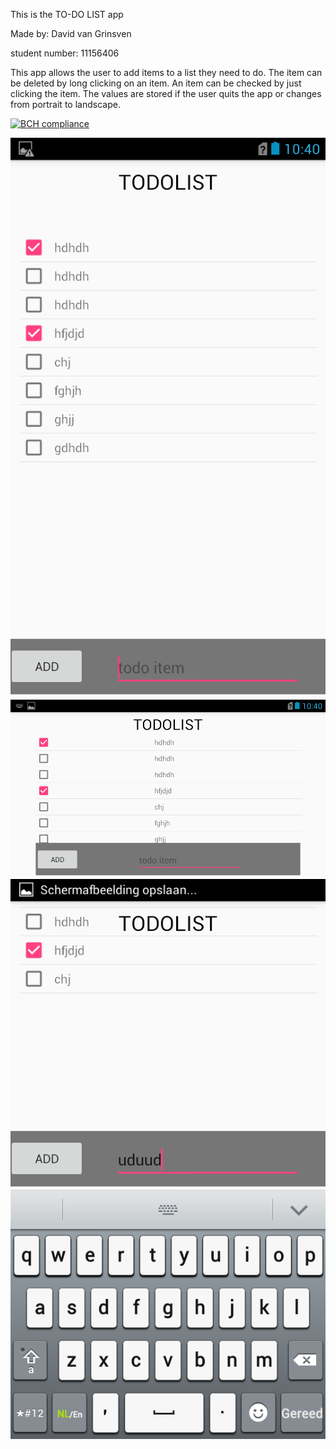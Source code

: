 
This is the TO-DO LIST app

Made by: David van Grinsven

student number: 11156406

This app allows the user to add items to a list they need to do.
The item can be deleted by long clicking on an item.
An item can be checked by just clicking the item.
The values are stored if the user quits the app or changes from portrait to landscape.


[![BCH compliance](https://bettercodehub.com/edge/badge/dedvg/DavidPSET4?branch=master)](https://bettercodehub.com/)

![image1](doc/image%20(1).png)
![image2](doc/image%20(2).png)
![image3](doc/image%20(3).png)



